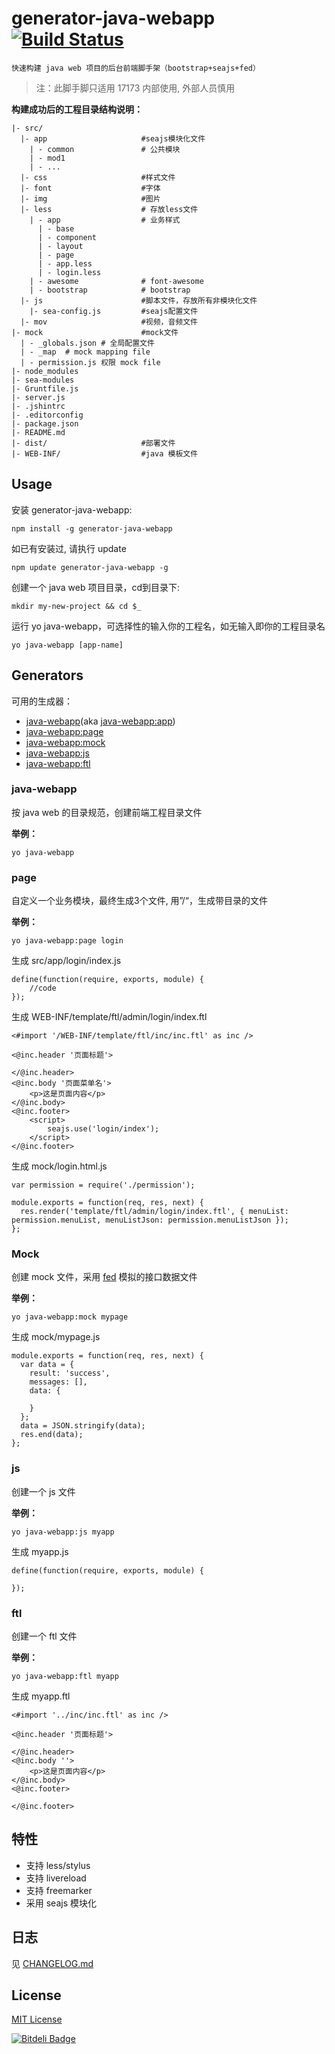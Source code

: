 # generator-java-webapp  [![Build Status](https://secure.travis-ci.org/17173/generator-java-webapp.png?branch=master)](https://travis-ci.org/17173/generator-java-webapp)

```
快速构建 java web 项目的后台前端脚手架（bootstrap+seajs+fed）
```

> 注：此脚手脚只适用 17173 内部使用, 外部人员慎用    

**构建成功后的工程目录结构说明：**

```
|- src/
  |- app                     #seajs模块化文件
    | - common               # 公共模块
    | - mod1
    | - ...
  |- css                     #样式文件
  |- font                    #字体
  |- img                     #图片
  |- less                    # 存放less文件
    | - app                  # 业务样式
      | - base               
      | - component
      | - layout
      | - page
      | - app.less
      | - login.less
    | - awesome              # font-awesome
    | - bootstrap            # bootstrap
  |- js                      #脚本文件，存放所有非模块化文件
    |- sea-config.js         #seajs配置文件
  |- mov                     #视频，音频文件
|- mock                      #mock文件
  | - _globals.json # 全局配置文件
  | - _map  # mock mapping file
  | - permission.js 权限 mock file
|- node_modules
|- sea-modules
|- Gruntfile.js
|- server.js
|- .jshintrc
|- .editorconfig
|- package.json
|- README.md
|- dist/                     #部署文件
|- WEB-INF/                  #java 模板文件

```

## Usage

安装 generator-java-webapp:

```
npm install -g generator-java-webapp
```

如已有安装过, 请执行 update

```
npm update generator-java-webapp -g
```

创建一个 java web 项目目录，cd到目录下:

```
mkdir my-new-project && cd $_
```

运行 yo java-webapp，可选择性的输入你的工程名，如无输入即你的工程目录名

```
yo java-webapp [app-name]
```

## Generators

可用的生成器：

* [java-webapp](#java-webapp)(aka [java-webapp:app](#java-webapp))
* [java-webapp:page](#page)
* [java-webapp:mock](#mock)
* [java-webapp:js](#js)
* [java-webapp:ftl](#ftl)

### java-webapp

按 java web 的目录规范，创建前端工程目录文件

**举例：**

```
yo java-webapp
```
### page

自定义一个业务模块，最终生成3个文件, 用”/“，生成带目录的文件

**举例：**

```
yo java-webapp:page login
```

生成 src/app/login/index.js

```
define(function(require, exports, module) {
    //code
});
```


生成 WEB-INF/template/ftl/admin/login/index.ftl

```
<#import '/WEB-INF/template/ftl/inc/inc.ftl' as inc />

<@inc.header '页面标题'>

</@inc.header>
<@inc.body '页面菜单名'>
    <p>这是页面内容</p>
</@inc.body>
<@inc.footer>
    <script>
        seajs.use('login/index');
    </script>
</@inc.footer>
```

生成 mock/login.html.js

```
var permission = require('./permission');

module.exports = function(req, res, next) {
  res.render('template/ftl/admin/login/index.ftl', { menuList: permission.menuList, menuListJson: permission.menuListJson });
};

```

### Mock

创建 mock 文件，采用 [fed](https://github.com/ijse/FED) 模拟的接口数据文件

**举例：**

```
yo java-webapp:mock mypage
```

生成 mock/mypage.js

```
module.exports = function(req, res, next) {
  var data = {
    result: 'success',
    messages: [],
    data: {

    }
  };
  data = JSON.stringify(data);
  res.end(data);
};

```

### js

创建一个 js 文件

**举例：**

```
yo java-webapp:js myapp
```

生成 myapp.js

```
define(function(require, exports, module) {

});
```

### ftl

创建一个 ftl 文件

**举例：**

```
yo java-webapp:ftl myapp
```

生成 myapp.ftl

```
<#import '../inc/inc.ftl' as inc />

<@inc.header '页面标题'>

</@inc.header>
<@inc.body ''>
    <p>这是页面内容</p>
</@inc.body>
<@inc.footer>
    
</@inc.footer>
```

## 特性

* 支持 less/stylus
* 支持 livereload
* 支持 freemarker
* 采用 seajs 模块化

## 日志

见 [CHANGELOG.md](https://github.com/17173/generator-java-webapp/blob/master/CHANGELOG.md)

## License

[MIT License](http://en.wikipedia.org/wiki/MIT_License)


[![Bitdeli Badge](https://d2weczhvl823v0.cloudfront.net/17173/generator-java-webapp/trend.png)](https://bitdeli.com/free "Bitdeli Badge")


